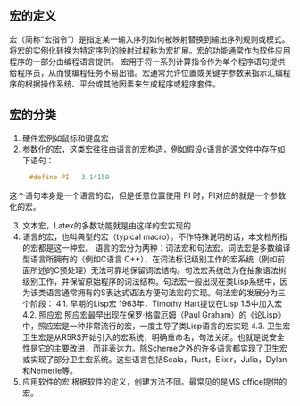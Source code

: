 ## 宏的定义
宏（简称“宏指令”）是指定某一输入序列如何被映射替换到输出序列规则或模式。将宏的实例化转换为特定序列的映射过程称为宏扩展。宏的功能通常作为软件应用程序的一部分由编程语言提供。
宏用于将一系列计算指令作为单个程序语句提供给程序员，从而使编程任务不易出错。宏通常允许位置或关键字参数来指示汇编程序的根据操作系统、平台或其他因素来生成程序或程序套件。
## 宏的分类
1. 硬件宏例如鼠标和键盘宏
2. 参数化的宏，这类宏往往由语言的宏构造，例如假设c语言的源文件中存在如下语句：

```c
     #define PI   3.14159
```
   这个语句本身是一个语言的宏，但是任意位置使用 PI 时，PI对应的就是一个参数化的宏。

3. 文本宏，Latex的多数功能就是由这样的宏实现的
4. 语言的宏，也叫典型的宏（typical macro）。不作特殊说明的话，本文档所指的宏都是这一种宏。
   语言的宏分为两种：词法宏和句法宏。词法宏是多数编译型语言所拥有的（例如C语言 C++），在词法标记级别工作的宏系统（例如前面所述的C预处理）无法可靠地保留词法结构。句法宏系统改为在抽象语法树级别工作，并保留原始程序的词法结构。句法宏一般出现在类Lisp系统中，因为该类语言通常拥有的S表达式语法方便句法宏的实现。句法宏的发展分为三个阶段：
   4.1. 早期的Lisp宏
   1963年，Timothy Hart提议在Lisp 1.5中加入宏
   4.2. 照应宏
   照应宏最早出现在保罗·格雷厄姆（Paul Graham）的《论Lisp》中，照应宏是一种非常流行的宏，一度主导了类Lisp语言的宏实现
   4.3. 卫生宏
   卫生宏是从R5RS开始引入的宏系统，明确重命名，句法关闭。也就是说安全性是它的主要改进，而非表达力。除Scheme之外的许多语言都实现了卫生宏或实现了部分卫生宏系统。这些语言包括Scala，Rust，Elixir，Julia，Dylan和Nemerle等。
5. 应用软件的宏
   根据软件的定义，创建方法不同。最常见的是MS office提供的宏。

